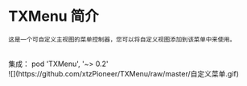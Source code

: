 # TXMenu 简介
    这是一个可自定义主视图的菜单控制器，您可以将自定义视图添加到该菜单中来使用。
<br>
集成： pod 'TXMenu', '~> 0.2'
<br>
![](https://github.com/xtzPioneer/TXMenu/raw/master/自定义菜单.gif)  


